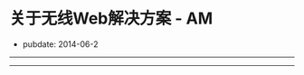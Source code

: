# 关于无线Web解决方案 - AM

- pubdate: 2014-06-2

-----

<div class="default-content" style="display: none;">
    <div class="archive">
        <div class="entry-list">
            <div class="entry-item default-banner">
                <div class="row default-c">
                    <h2>
                        AlipayMobileOpenSolution
                    </h2>
                    <p>
                        使您的移动网站达到性能高效，兼容性以及良好的用户体验。
                    </p>
                </div>
            </div>
        </div>
    </div>
</div>
<div class="pages row clearfix" style="display: none;">
   <ul class="a-list clearfix">
           <li>
               <img src="https://i.alipayobjects.com/i/ecmng/png/201406/2mX3tefnd1.png" alt=""/>
               <h3>AMUI</h3>
               <p>提供无线建站的样式解决方案,包括各种控件、布局等</p>
               <a href="amui/amui-doc.html">了解更多</a>
           </li>
           <li>
               <img src="https://i.alipayobjects.com/i/ecmng/png/201406/2mX3u2S49f.png" alt=""/>
               <h3>AMW</h3>
               <p>提供各类移动端上的各类控件、包括对话框、日历、键盘等</p>
               <a href="amw/aw-doc.html">了解更多</a>
           </li>
           <li>
               <img src="https://i.alipayobjects.com/i/ecmng/png/201406/2mX3u3CxXj.png" alt=""/>
               <h3>JS API</h3>
               <p>提供了Web与Native之桥，让Web实现Native的功能</p>
               <a href="h5container/jsapi-doc.html">了解更多</a>
           </li>
       </ul>
</div>
<script type="text/javascript">
	function _el (className) {
		return document.getElementsByClassName(className)[0];
	}
	_el("main").appendChild(_el("default-content"));
	_el("main").appendChild(_el("pages"));
	_el("main").removeChild(_el("mar"));
	_el("pages").style.display = "block";
	_el("default-content").style.display = "block";
</script>

-----
